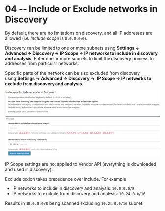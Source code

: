# 04 -- Include or Exclude networks in Discovery

By default, there are no limitations on discovery, and all IP addresses are allowed (i.e. *Include scope* is `0.0.0.0/0`).

Discovery can be limited to one or more subnets using **Settings → Advanced → Discovery → IP Scope → IP networks to include in discovery and analysis**. Enter one or more subnets to limit the discovery process to addresses from particular networks.

Specific parts of the network can be also excluded from discovery using **Settings → Advanced → Discovery →  IP Scope → IP networks to exclude from discovery and analysis**.

![Include exclude networks](inc_ex_nets.png)

IP Scope settings are not applied to Vendor API (everything is downloaded and used in discovery).

Exclude option takes precedence over include. For example

- IP networks to include in discovery and analysis: `10.0.0.0/8`
- IP networks to exclude from discovery and analysis: `10.24.0.0/16`

Results in `10.0.0.0/8` being scanned excluding `10.24.0.0/16` subnet.
